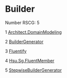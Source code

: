<h1>Builder</h1>

Number RSCG: 5

   1 [Architect.DomainModeling](/docs/Architect.DomainModeling)

   2 [BuilderGenerator](/docs/BuilderGenerator)

   3 [Fluentify](/docs/Fluentify)

   4 [Hsu.Sg.FluentMember](/docs/Hsu.Sg.FluentMember)

   5 [StepwiseBuilderGenerator](/docs/StepwiseBuilderGenerator)
    